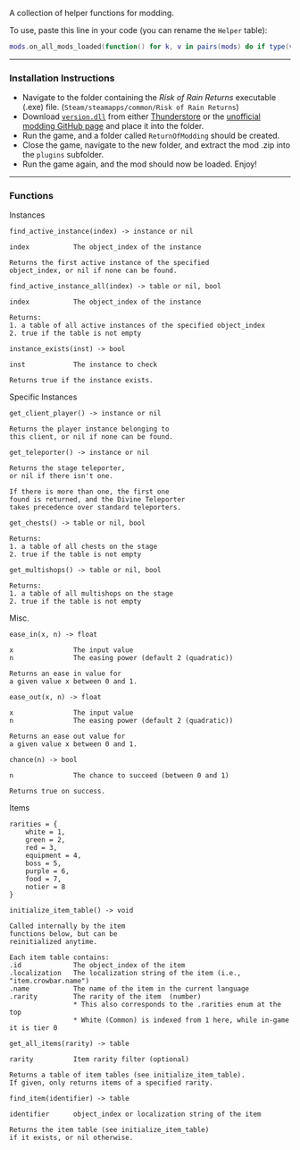 A collection of helper functions for modding.

To use, paste this line in your code (you can rename the `Helper` table):
```lua
mods.on_all_mods_loaded(function() for k, v in pairs(mods) do if type(v) == "table" and v.hfuncs then Helper = v end end end)
```

---

### Installation Instructions

* Navigate to the folder containing the *Risk of Rain Returns* executable (.exe) file.  (`Steam/steamapps/common/Risk of Rain Returns`)
* Download [`version.dll`](https://github.com/return-of-modding/ReturnOfModding/releases/tag/nightly) from either [Thunderstore](https://thunderstore.io/c/risk-of-rain-returns/p/ReturnOfModding/ReturnOfModding/) or the [unofficial modding GitHub page](https://github.com/return-of-modding/ReturnOfModding/) and place it into the folder.
* Run the game, and a folder called `ReturnOfModding` should be created.
* Close the game, navigate to the new folder, and extract the mod .zip into the `plugins` subfolder.
* Run the game again, and the mod should now be loaded. Enjoy!

---

### Functions

Instances
```
find_active_instance(index) -> instance or nil

index           The object_index of the instance

Returns the first active instance of the specified
object_index, or nil if none can be found.
```

```
find_active_instance_all(index) -> table or nil, bool

index           The object_index of the instance

Returns:
1. a table of all active instances of the specified object_index
2. true if the table is not empty
```

```
instance_exists(inst) -> bool

inst            The instance to check

Returns true if the instance exists.
```

Specific Instances
```
get_client_player() -> instance or nil

Returns the player instance belonging to
this client, or nil if none can be found.
```

```
get_teleporter() -> instance or nil

Returns the stage teleporter,
or nil if there isn't one.

If there is more than one, the first one
found is returned, and the Divine Teleporter
takes precedence over standard teleporters.
```

```
get_chests() -> table or nil, bool

Returns:
1. a table of all chests on the stage
2. true if the table is not empty
```

```
get_multishops() -> table or nil, bool

Returns:
1. a table of all multishops on the stage
2. true if the table is not empty
```

Misc.
```
ease_in(x, n) -> float

x               The input value
n               The easing power (default 2 (quadratic))

Returns an ease in value for
a given value x between 0 and 1.
```

```
ease_out(x, n) -> float

x               The input value
n               The easing power (default 2 (quadratic))

Returns an ease out value for
a given value x between 0 and 1.
```

```
chance(n) -> bool

n               The chance to succeed (between 0 and 1)

Returns true on success.
```

Items
```
rarities = {
    white = 1,
    green = 2,
    red = 3,
    equipment = 4,
    boss = 5,
    purple = 6,
    food = 7,
    notier = 8
}
```

```
initialize_item_table() -> void

Called internally by the item
functions below, but can be
reinitialized anytime.

Each item table contains:
.id             The object_index of the item
.localization   The localization string of the item (i.e., "item.crowbar.name")
.name           The name of the item in the current language
.rarity         The rarity of the item  (number)
                * This also corresponds to the .rarities enum at the top
                * White (Common) is indexed from 1 here, while in-game it is tier 0
```

```
get_all_items(rarity) -> table

rarity          Item rarity filter (optional)

Returns a table of item tables (see initialize_item_table).
If given, only returns items of a specified rarity.
```

```
find_item(identifier) -> table

identifier      object_index or localization string of the item

Returns the item table (see initialize_item_table)
if it exists, or nil otherwise.
```
